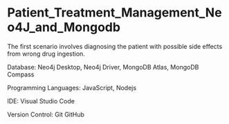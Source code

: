 # Patient_Treatment_Management_Neo4J_and_Mongodb
The first scenario involves diagnosing the patient with possible side effects from wrong drug ingestion.

Database:	                    Neo4j Desktop,
                              Neo4j Driver,
                              MongoDB Atlas,
                              MongoDB Compass

Programming Languages:	        JavaScript, Nodejs

IDE:	                          Visual Studio Code

Version Control:	              Git
                              GitHub



